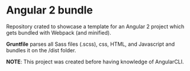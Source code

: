 # Angular 2 bundle

Repository crated to showcase a template for an Angular 2 project which gets bundled with Webpack (and minified).

__Gruntfile__ parses all Sass files (.scss), css, HTML, and Javascript and bundles it on the /dist folder.

__NOTE__: This project was created before having knowledge of AngularCLI. 
